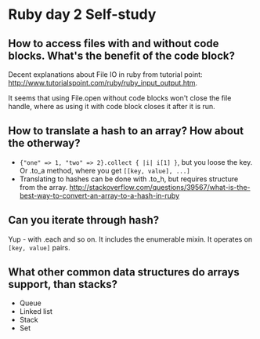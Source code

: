 # Ruby day 2 Self-study

## How to access files with and without code blocks. What's the benefit of the code block?

Decent explanations about File IO in ruby from tutorial point: http://www.tutorialspoint.com/ruby/ruby_input_output.htm.

It seems that using File.open without code blocks won't close the file handle, where as using it with code block closes it after it is run.

## How to translate a hash to an array? How about the otherway?

* `{"one" => 1, "two" => 2}.collect { |i| i[1] }`, but you loose the key. Or .to_a method, where you get `[[key, value], ...]`
* Translating to hashes can be done with .to_h, but requires structure from the array. http://stackoverflow.com/questions/39567/what-is-the-best-way-to-convert-an-array-to-a-hash-in-ruby

## Can you iterate through hash?

Yup - with .each and so on. It includes the enumerable mixin. It operates on `[key, value]` pairs. 

## What other common data structures do arrays support, than stacks?

* Queue
* Linked list
* Stack
* Set
